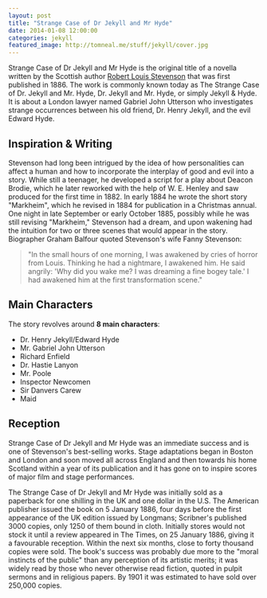 ```yaml
---
layout: post
title: "Strange Case of Dr Jekyll and Mr Hyde"
date: 2014-01-08 12:00:00
categories: jekyll
featured_image: http://tomneal.me/stuff/jekyll/cover.jpg
---
```


Strange Case of Dr Jekyll and Mr Hyde is the original title of a novella written by the Scottish author [Robert Louis Stevenson]() that was first published in 1886. The work is commonly known today as The Strange Case of Dr. Jekyll and Mr. Hyde, Dr. Jekyll and Mr. Hyde, or simply Jekyll & Hyde. It is about a London lawyer named Gabriel John Utterson who investigates strange occurrences between his old friend, Dr. Henry Jekyll, and the evil Edward Hyde.

## Inspiration & Writing

Stevenson had long been intrigued by the idea of how personalities can affect a human and how to incorporate the interplay of good and evil into a story. While still a teenager, he developed a script for a play about Deacon Brodie, which he later reworked with the help of W. E. Henley and saw produced for the first time in 1882. In early 1884 he wrote the short story "Markheim", which he revised in 1884 for publication in a Christmas annual. One night in late September or early October 1885, possibly while he was still revising "Markheim," Stevenson had a dream, and upon wakening had the intuition for two or three scenes that would appear in the story. Biographer Graham Balfour quoted Stevenson's wife Fanny Stevenson:

> "In the small hours of one morning, I was awakened by cries of horror from Louis. Thinking he had a nightmare, I awakened him. He said angrily: 'Why did you wake me? I was dreaming a fine bogey tale.' I had awakened him at the first transformation scene."

## Main Characters

The story revolves around **8 main characters**:

- Dr. Henry Jekyll/Edward Hyde
- Mr. Gabriel John Utterson
- Richard Enfield
- Dr. Hastie Lanyon
- Mr. Poole
- Inspector Newcomen
- Sir Danvers Carew
- Maid

## Reception

Strange Case of Dr Jekyll and Mr Hyde was an immediate success and is one of Stevenson's best-selling works. Stage adaptations began in Boston and London and soon moved all across England and then towards his home Scotland within a year of its publication and it has gone on to inspire scores of major film and stage performances.

The Strange Case of Dr Jekyll and Mr Hyde was initially sold as a paperback for one shilling in the UK and one dollar in the U.S. The American publisher issued the book on 5 January 1886, four days before the first appearance of the UK edition issued by Longmans; Scribner's published 3000 copies, only 1250 of them bound in cloth. Initially stores would not stock it until a review appeared in The Times, on 25 January 1886, giving it a favourable reception. Within the next six months, close to forty thousand copies were sold. The book's success was probably due more to the "moral instincts of the public" than any perception of its artistic merits; it was widely read by those who never otherwise read fiction, quoted in pulpit sermons and in religious papers. By 1901 it was estimated to have sold over 250,000 copies.
